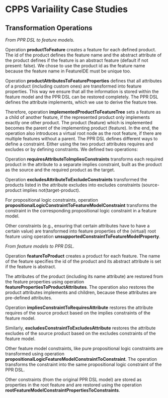 # CPPS Variaility Case Studies

## Transformation Operations

*From PPR DSL to feature models.* 

Operation **productToFeature** creates a feature for each defined product. The id of the product defines the feature name and the abstract attribute of the product defines if the feature is an abstract feature (default if not present: false). We chose to use the product id as the feature name because the feature name in
FeatureIDE must be unique too. 

Operation **productAttributesToFeatureProperties** defines that all attributes of a product (including custom ones) are transformed into feature properties. This way we ensure that all the information is stored within the feature model and the PPR DSL can be restored completely. The PPR DSL defines the attribute implements, which we use to derive the feature tree. 

Therefore, operation **implementedProductToFeatureTree** sets a feature as a child of another feature, if the represented product only implements exactly one other product. The product (feature) which is implemented becomes the parent of the implementing product (feature). In the end, the operation also introduces a virtual root node as the root feature, if there are multiple features without a parent. The PPR DSL defines different ways to define a constraint. Either using the two product attributes requires and excludes or by defining constraints. We defined two operations: 

Operation **requiresAttributeToImpliesConstraints** transforms each required product in the attribute to a separate implies constraint, built as the product as the source and the required product as the target.

Operation **excludesAttributeToExcludeConstraints** transformed the products listed in the attribute excludes into excludes constraints (source-product implies not(target-product). 

For propositional logic constraints, operation **propositionalLogicConstraintToFeatureModelConstraint** transforms the constraint in the corresponding propositional logic constraint in a feature model. 

Other constraints (e.g., ensuring that certain attributes have to have a certain value) are transformed into feature properties of the (virtual) root feature using operation **unsupportedConstraintToFeatureModelProperty**.

*From feature models to PPR DSL.* 

Operation **featureToProduct** creates a product for each feature. The name of the feature specifies the id of the product and its abstract attribute is set if the feature is abstract. 

The attributes of the product (including its name attribute) are restored from the feature properties using operation **featurePropertiesToProductAttributes**. The operation also restores the product attributes implements and children, because these attributes are pre-defined attributes. 

Operation **impliesConstraintToRequiresAttribute** restores the attribute requires of the source product based on the implies constraints of the feature model. 

Similarly, **excludesConstraintToExcludesAttribute** restores the attribute excludes of the source product based on the excludes constraints of the feature model. 

Other feature model constraints, like pure propositional logic constraints are transformed using operation **propositionalLogicFeatureModelConstraintToConstraint**. The operation transforms the constraint into the same propositional logic constraint of the PPR DSL. 

Other constraints (from the original PPR DSL model) are stored as properties in the root feature and are restored using the operation **rootFeatureModelConstraintPropertiesToConstraints**.

